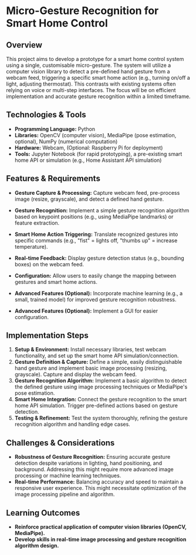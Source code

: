 # Micro-Gesture Recognition for Smart Home Control

## Overview

This project aims to develop a prototype for a smart home control system using a single, customisable micro-gesture.  The system will utilize a computer vision library to detect a pre-defined hand gesture from a webcam feed, triggering a specific smart home action (e.g., turning on/off a light, adjusting thermostat). This contrasts with existing systems often relying on voice or multi-step interfaces.  The focus will be on efficient implementation and accurate gesture recognition within a limited timeframe.

## Technologies & Tools

- **Programming Language:** Python
- **Libraries:** OpenCV (computer vision), MediaPipe (pose estimation, optional),  NumPy (numerical computation)
- **Hardware:** Webcam, (Optional: Raspberry Pi for deployment)
- **Tools:**  Jupyter Notebook (for rapid prototyping),  a pre-existing smart home API or simulation (e.g., Home Assistant API simulation)


## Features & Requirements

- **Gesture Capture & Processing:**  Capture webcam feed, pre-process image (resize, grayscale), and detect a defined hand gesture.
- **Gesture Recognition:**  Implement a simple gesture recognition algorithm based on keypoint positions (e.g., using MediaPipe landmarks) or feature extraction.
- **Smart Home Action Triggering:** Translate recognized gestures into specific commands (e.g., "fist" = lights off, "thumbs up" = increase temperature).
- **Real-time Feedback:** Display gesture detection status (e.g., bounding boxes) on the webcam feed.
- **Configuration:** Allow users to easily change the mapping between gestures and smart home actions.

- **Advanced Features (Optional):**  Incorporate machine learning (e.g., a small, trained model) for improved gesture recognition robustness.
- **Advanced Features (Optional):** Implement a GUI for easier configuration.


## Implementation Steps

1. **Setup & Environment:** Install necessary libraries, test webcam functionality, and set up the smart home API simulation/connection.
2. **Gesture Definition & Capture:** Define a simple, easily distinguishable hand gesture and implement basic image processing (resizing, grayscale).  Capture and display the webcam feed.
3. **Gesture Recognition Algorithm:** Implement a basic algorithm to detect the defined gesture using image processing techniques or MediaPipe's pose estimation.
4. **Smart Home Integration:** Connect the gesture recognition to the smart home API simulation.  Trigger pre-defined actions based on gesture detection.
5. **Testing & Refinement:** Test the system thoroughly, refining the gesture recognition algorithm and handling edge cases.


## Challenges & Considerations

- **Robustness of Gesture Recognition:**  Ensuring accurate gesture detection despite variations in lighting, hand positioning, and background.  Addressing this might require more advanced image processing or machine learning techniques.
- **Real-time Performance:**  Balancing accuracy and speed to maintain a responsive user experience.  This might necessitate optimization of the image processing pipeline and algorithm.


## Learning Outcomes

- **Reinforce practical application of computer vision libraries (OpenCV, MediaPipe).**
- **Develop skills in real-time image processing and gesture recognition algorithm design.**

